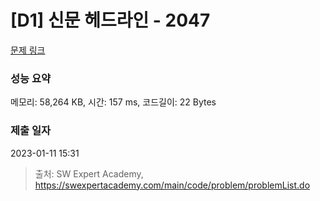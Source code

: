 # [D1] 신문 헤드라인 - 2047 

[문제 링크](https://swexpertacademy.com/main/code/problem/problemDetail.do?contestProbId=AV5QKsLaAy0DFAUq) 

### 성능 요약

메모리: 58,264 KB, 시간: 157 ms, 코드길이: 22 Bytes

### 제출 일자

2023-01-11 15:31



> 출처: SW Expert Academy, https://swexpertacademy.com/main/code/problem/problemList.do